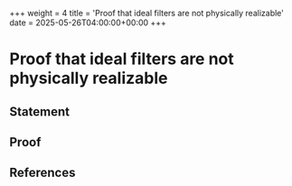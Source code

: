 +++
weight = 4
title = 'Proof that ideal filters are not physically realizable'
date = 2025-05-26T04:00:00+00:00
+++

# Proof that ideal filters are not physically realizable

## Statement

## Proof

## References
